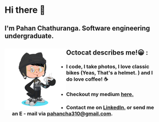 # Hi there 👋
## I'm Pahan Chathuranga. Software engineering undergraduate.


## Octocat describes me!😀  :<img align="left" width="200" height="200" src="images/my-octocat.png">
- ### I code, I take photos, I love classic bikes (Yeas, That's a helmet. ) and I do love coffee! ☕
- ### Checkout my medium <a href="https://pahancha.medium.com/" target="_blank">here.</a>
- ### Contact me on <a href="https://www.linkedin.com/in/pahan-chathuranga/" target="_blank">LinkedIn.</a> or send me an E - mail via pahancha310@gmail.com.

